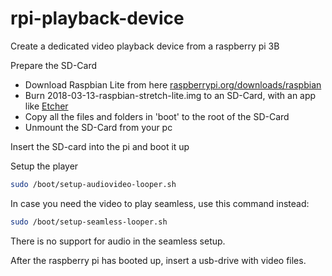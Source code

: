 # rpi-playback-device
Create a dedicated video playback device from a raspberry pi 3B

Prepare the SD-Card
- Download Raspbian Lite from here [raspberrypi.org/downloads/raspbian](https://www.raspberrypi.org/downloads/raspbian/)
- Burn 2018-03-13-raspbian-stretch-lite.img to an SD-Card, with an app like [Etcher](https://etcher.io)
- Copy all the files and folders in 'boot' to the root of the SD-Card
- Unmount the SD-Card from your pc

Insert the SD-card into the pi and boot it up

Setup the player
``` bash
sudo /boot/setup-audiovideo-looper.sh
```

In case you need the video to play seamless, use this command instead:
``` bash
sudo /boot/setup-seamless-looper.sh
```
There is no support for audio in the seamless setup.

After the raspberry pi has booted up, insert a usb-drive with video files.
